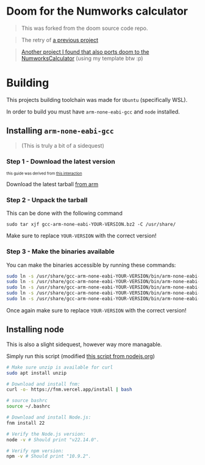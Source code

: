 # Doom for the Numworks calculator

> This was forked from the doom source code repo.

> The retry of [a previous project](https://github.com/riley0122/numworks_doom)

> [Another project I found that also ports doom to the NumworksCalculator](https://github.com/CoolLasagna12/doomWorks) (using my template btw :p)

# Building

This projects building toolchain was made for `Ubuntu` (specifically WSL).

In order to build you must have `arm-none-eabi-gcc` and `node` installed.

## Installing `arm-none-eabi-gcc`

> (This is truly a bit of a sidequest)

### Step 1 - Download the latest version

<sup><sub>this guide was derived from [this interaction](https://askubuntu.com/questions/1243252/how-to-install-arm-none-eabi-gdb-on-ubuntu-20-04-lts-focal-fossa)</sub></sup>

Download the latest tarball [from arm](https://developer.arm.com/downloads/-/arm-gnu-toolchain-downloads)

### Step 2 - Unpack the tarball

This can be done with the following command

`sudo tar xjf gcc-arm-none-eabi-YOUR-VERSION.bz2 -C /usr/share/`

Make sure to replace `YOUR-VERSION` with the correct version!

### Step 3 - Make the binaries available

You can make the binaries accessible by running these commands:

```bash
sudo ln -s /usr/share/gcc-arm-none-eabi-YOUR-VERSION/bin/arm-none-eabi-gcc /usr/bin/arm-none-eabi-gcc 
sudo ln -s /usr/share/gcc-arm-none-eabi-YOUR-VERSION/bin/arm-none-eabi-g++ /usr/bin/arm-none-eabi-g++
sudo ln -s /usr/share/gcc-arm-none-eabi-YOUR-VERSION/bin/arm-none-eabi-gdb /usr/bin/arm-none-eabi-gdb
sudo ln -s /usr/share/gcc-arm-none-eabi-YOUR-VERSION/bin/arm-none-eabi-size /usr/bin/arm-none-eabi-size
sudo ln -s /usr/share/gcc-arm-none-eabi-YOUR-VERSION/bin/arm-none-eabi-objcopy /usr/bin/arm-none-eabi-objcopy
```

Once again make sure to replace `YOUR-VERSION` with the correct version!


## Installing node

This is also a slight sidequest, however way more managable.

Simply run this script (modified [this script from nodejs.org](https://nodejs.org/en/download))

```bash
# Make sure unzip is available for curl
sudo apt install unzip

# Download and install fnm:
curl -o- https://fnm.vercel.app/install | bash

# source bashrc
source ~/.bashrc

# Download and install Node.js:
fnm install 22

# Verify the Node.js version:
node -v # Should print "v22.14.0".

# Verify npm version:
npm -v # Should print "10.9.2".
```